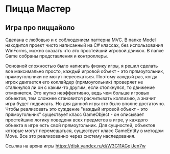 # Пицца Мастер
## Игра про пиццайоло
Сделана с любовью и с соблюдением паттерна MVC. В папке Model находится проект чисто написанный на C# классах, без использования WinForms, можно сказать что это простейший игровой движок. В папке Game собраны представления и контроллеры.

Основной сложностью было написать физику игры, я решил сделать все максимально просто, каждый игровой объект - это прямоугольник, прямоугольники не могут пересекаться. Поэтому каждый раз, когда игрок двигается его коллайдер (прямоугольник) проверяет не сталкнулся ли он с каким-то другим, если столкнулся, то движение отменяется. Это жутко неэффективно, ведь чем больше игровых объектов, тем сложнее становится расчитывать коллизию, а значит игра будет подвисать. Но для данной игры это было вполне достаточно. Чтобы реализовать это суждение "каждый игровой объект - это прямоугольник" существует класс GameObject - он описывает простейшию логику поведеня всех предметов в игре, у каждого объекта в игре есть свой прямоугольник. Для сущностей, объектов которые могут перемещаться, существует класс GameEntity в методом Move. Все это реализованно через систему наследования.

Ссылка на архив игры https://disk.yandex.ru/d/W3G11AGqiJen7w
